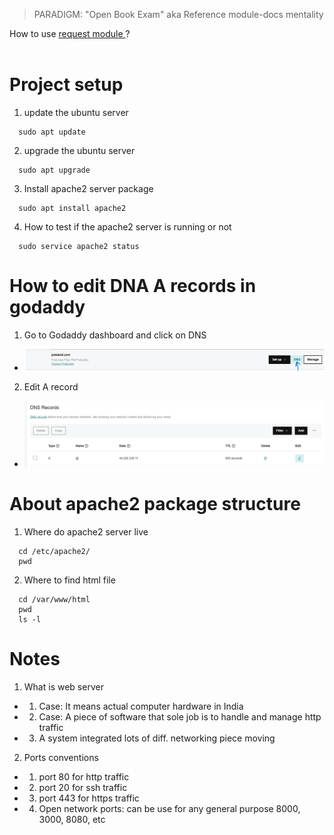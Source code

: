 > PARADIGM: "Open Book Exam" aka Reference module-docs mentality

How to use [request module ](https://www.npmjs.com/package/request) ?
<br>
<br>

# Project setup

1. update the ubuntu server

```
  sudo apt update
```

2. upgrade the ubuntu server

```
  sudo apt upgrade
```

3. Install apache2 server package

```
  sudo apt install apache2
```

4. How to test if the apache2 server is running or not

```
  sudo service apache2 status
```

# How to edit DNA A records in godaddy

1. Go to Godaddy dashboard and click on DNS

- <img src="image%20notes/1%20DNS.png" width="700">

2. Edit A record

- <img src="image%20notes/2%20edit%20A%20record.png" width="700">

# About apache2 package structure

1. Where do apache2 server live

```
  cd /etc/apache2/
  pwd
```

2. Where to find html file

```
  cd /var/www/html
  pwd
  ls -l
```

# Notes

1. What is web server

- 1. Case: It means actual computer hardware in India
- 2. Case: A piece of software that sole job is to handle and manage http traffic
- 3. A system integrated lots of diff. networking piece moving

2. Ports conventions

- 1. port 80 for http traffic
- 2. port 20 for ssh traffic
- 3. port 443 for https traffic
- 4. Open network ports: can be use for any general purpose 8000, 3000, 8080, etc
